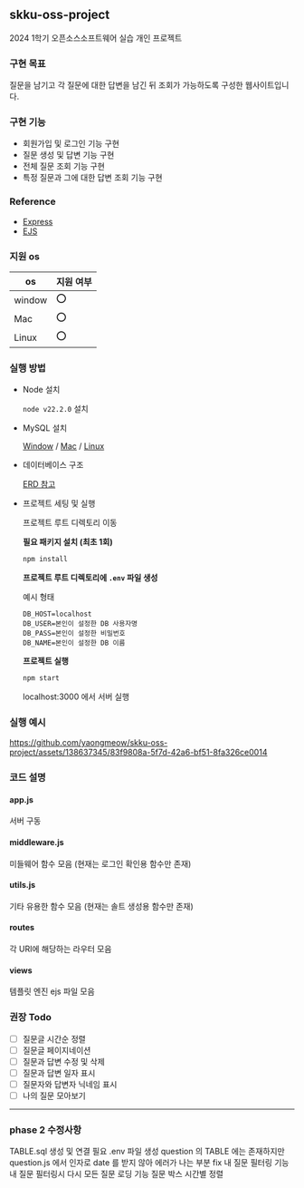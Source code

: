 ## skku-oss-project
2024 1학기 오픈소스소프트웨어 실습 개인 프로젝트

### 구현 목표
질문을 남기고 각 질문에 대한 답변을 남긴 뒤 조회가 가능하도록 구성한 웹사이트입니다.

### 구현 기능
- 회원가입 및 로그인 기능 구현
- 질문 생성 및 답변 기능 구현
- 전체 질문 조회 기능 구현
- 특정 질문과 그에 대한 답변 조회 기능 구현

### Reference
- [Express](https://github.com/expressjs/express)
- [EJS](https://github.com/mde/ejs)

### 지원 os
|os|지원 여부|
|--|--|
|window|⭕️|
|Mac|⭕️|
|Linux|⭕️|
### 실행 방법
- Node 설치
  
  `node v22.2.0` 설치
- MySQL 설치

  [Window](https://goddaehee.tistory.com/277) / [Mac](https://velog.io/@mingle_1017/Mysql-%EC%84%A4%EC%B9%98-%EB%B0%8F-%ED%85%8C%EC%9D%B4%EB%B8%94-%EC%83%9D%EC%84%B1%ED%95%98%EA%B8%B0%EB%A7%A5%EB%B6%81-%EB%B2%84%EC%A0%84) / [Linux](https://velog.io/@hyeri_hello/%EB%A6%AC%EB%88%85%EC%8A%A4-MySQL-%EC%84%A4%EC%B9%98)
- 데이터베이스 구조

  [ERD 참고](https://www.erdcloud.com/d/xuyeHLXoAHH9Tcb34)

- 프로젝트 세팅 및 실행

  프로젝트 루트 디렉토리 이동

  **필요 패키지 설치 (최초 1회)**
  ```bash
  npm install
  ```
  **프로젝트 루트 디렉토리에 `.env` 파일 생성**

  예시 형태
  ```env
  DB_HOST=localhost
  DB_USER=본인이 설정한 DB 사용자명
  DB_PASS=본인이 설정한 비밀번호
  DB_NAME=본인이 설정한 DB 이름
  ```
  **프로젝트 실행**
  ```bash
  npm start
  ```
  localhost:3000 에서 서버 실행
### 실행 예시
https://github.com/yaongmeow/skku-oss-project/assets/138637345/83f9808a-5f7d-42a6-bf51-8fa326ce0014
### 코드 설명
#### app.js
서버 구동
#### middleware.js
미들웨어 함수 모음 (현재는 로그인 확인용 함수만 존재)
#### utils.js
기타 유용한 함수 모음 (현재는 솔트 생성용 함수만 존재)
#### routes
각 URI에 해당하는 라우터 모음
#### views
템플릿 엔진 ejs 파일 모음
### 권장 Todo
- [ ] 질문글 시간순 정렬
- [ ] 질문글 페이지네이션
- [ ] 질문과 답변 수정 및 삭제
- [ ] 질문과 답변 일자 표시
- [ ] 질문자와 답변자 닉네임 표시
- [ ] 나의 질문 모아보기

---
### phase 2 수정사항

TABLE.sql 생성 및 연결 필요
.env 파일 생성
question 의 TABLE 에는 존재하지만 question.js 에서 인자로 date 를 받지 않아 에러가 나는 부분 fix
내 질문 필터링 기능
내 질문 필터링시 다시 모든 질문 로딩 기능
질문 박스 시간별 정렬
